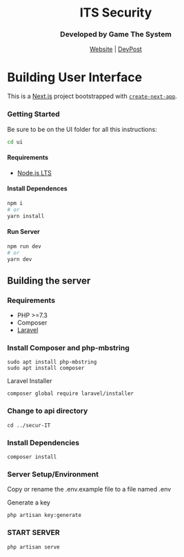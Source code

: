 <div align="center">
<h1>ITS Security</h1>
</div>
<div align="center">
<h3>Developed by Game The System</h3>
</div>

<div align="center">
<a href="https://hecoweb.azurewebsites.net/">Website</a> | <a href="https://devpost.com/software/electric-vehicle-charging-analysis-5dv7mo">DevPost</a>
</div>

# Building User Interface

This is a [Next.js](https://nextjs.org/) project bootstrapped with [`create-next-app`](https://github.com/vercel/next.js/tree/canary/packages/create-next-app).

### Getting Started

Be sure to be on the UI folder for all this instructions:

```bash
cd ui
```

#### Requirements

- [Node.js LTS](https://nodejs.org/en/)

#### Install Dependences

```bash
npm i
# or
yarn install
```

#### Run Server

```bash
npm run dev
# or
yarn dev
```

## Building the server

### Requirements

- PHP >=7.3
- Composer
- [Laravel](https://laravel.com/docs/8.x)

### Install Composer and php-mbstring
```
sudo apt install php-mbstring
sudo apt install composer
```

Laravel Installer
```
composer global require laravel/installer
```

### Change to api directory
```
cd ../secur-IT
```

### Install Dependencies
```
composer install
```

### Server Setup/Environment

Copy or rename the .env.example file to a file named .env

Generate a key
```
php artisan key:generate
```

### START SERVER

```
php artisan serve
```

